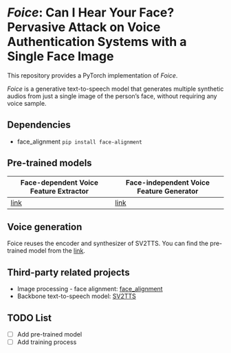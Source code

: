 # *Foice*: Can I Hear Your Face? Pervasive Attack on Voice Authentication Systems with a Single Face Image

This repository provides a PyTorch implementation of *Foice*.

*Foice* is a generative text-to-speech model that generates multiple synthetic audios from just a single image of the person’s face, without
requiring any voice sample.



## Dependencies
* face_alignment `pip install face-alignment`

## Pre-trained models
| Face-dependent Voice Feature Extractor  | Face-independent Voice Feature Generator |
| --------------------------------------- | ---------------------------------------- |
| [link](https://drive.google.com/file/d/19H6uPPHkcRwOFza3dHx3xbln7-TOpCpH/view?usp=share_link) | [link](https://drive.google.com/file/d/1Ob7WZPtRGg5hT3plpoURcN-7bPlb69cn/view?usp=share_link)  |

## Voice generation

Foice reuses the encoder and synthesizer of SV2TTS. You can find the pre-trained model from the [link](https://github.com/CorentinJ/Real-Time-Voice-Cloning).

## Third-party related projects
* Image processing - face alignment: [face_alignment](https://github.com/1adrianb/face-alignment)
* Backbone text-to-speech model: [SV2TTS](https://github.com/CorentinJ/Real-Time-Voice-Cloning)

## TODO List
- [ ] Add pre-trained model
- [ ] Add training process
